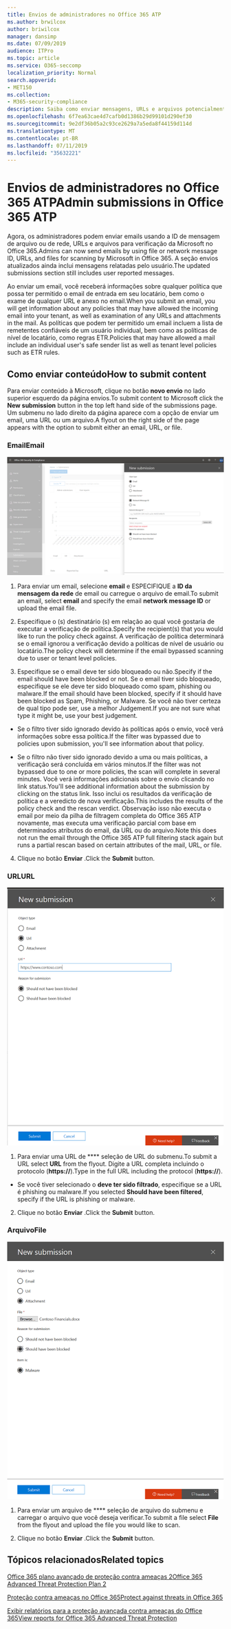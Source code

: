 ```yaml
---
title: Envios de administradores no Office 365 ATP
ms.author: brwilcox
author: briwilcox
manager: dansimp
ms.date: 07/09/2019
audience: ITPro
ms.topic: article
ms.service: O365-seccomp
localization_priority: Normal
search.appverid:
- MET150
ms.collection:
- M365-security-compliance
description: Saiba como enviar mensagens, URLs e arquivos potencialmente nocivos à Microsoft.
ms.openlocfilehash: 6f7ea63cae4d7cafb0d1386b29d99101d290ef30
ms.sourcegitcommit: 9e2df36b05a2c93ce2629a7a5eda8f44159d114d
ms.translationtype: MT
ms.contentlocale: pt-BR
ms.lasthandoff: 07/11/2019
ms.locfileid: "35632221"
---
```

# <a name="admin-submissions-in-office-365-atp"></a><span data-ttu-id="33133-103">Envios de administradores no Office 365 ATP</span><span class="sxs-lookup"><span data-stu-id="33133-103">Admin submissions in Office 365 ATP</span></span>

<span data-ttu-id="33133-104">Agora, os administradores podem enviar emails usando a ID de mensagem de arquivo ou de rede, URLs e arquivos para verificação da Microsoft no Office 365.</span><span class="sxs-lookup"><span data-stu-id="33133-104">Admins can now send emails by using file or network message ID, URLs, and files for scanning by Microsoft in Office 365.</span></span> <span data-ttu-id="33133-105">A seção envios atualizados ainda inclui mensagens relatadas pelo usuário.</span><span class="sxs-lookup"><span data-stu-id="33133-105">The updated submissions section still includes user reported messages.</span></span> 

<span data-ttu-id="33133-106">Ao enviar um email, você receberá informações sobre qualquer política que possa ter permitido o email de entrada em seu locatário, bem como o exame de qualquer URL e anexo no email.</span><span class="sxs-lookup"><span data-stu-id="33133-106">When you submit an email, you will get information about any policies that may have allowed the incoming email into your tenant, as well as examination of any URLs and attachments in the mail.</span></span> <span data-ttu-id="33133-107">As políticas que podem ter permitido um email incluem a lista de remetentes confiáveis de um usuário individual, bem como as políticas de nível de locatário, como regras ETR.</span><span class="sxs-lookup"><span data-stu-id="33133-107">Policies that may have allowed a mail include an individual user's safe sender list as well as tenant level policies such as ETR rules.</span></span> 


## <a name="how-to-submit-content"></a><span data-ttu-id="33133-108">Como enviar conteúdo</span><span class="sxs-lookup"><span data-stu-id="33133-108">How to submit content</span></span>

<span data-ttu-id="33133-109">Para enviar conteúdo à Microsoft, clique no botão **novo envio** no lado superior esquerdo da página envios.</span><span class="sxs-lookup"><span data-stu-id="33133-109">To submit content to Microsoft click the **New submission** button in the top left hand side of the submissions page.</span></span> <span data-ttu-id="33133-110">Um submenu no lado direito da página aparece com a opção de enviar um email, uma URL ou um arquivo.</span><span class="sxs-lookup"><span data-stu-id="33133-110">A flyout on the right side of the page appears with the option to submit either an email, URL, or file.</span></span> 

### <a name="email"></a><span data-ttu-id="33133-111">Email</span><span class="sxs-lookup"><span data-stu-id="33133-111">Email</span></span>
![Exemplo de envio de email](media/submission-flyout-email.PNG)
1. <span data-ttu-id="33133-113">Para enviar um email, selecione **email** e ESPECIFIQUE a **ID da mensagem da rede** de email ou carregue o arquivo de email.</span><span class="sxs-lookup"><span data-stu-id="33133-113">To submit an email, select **email** and specify the email **network message ID** or upload the email file.</span></span> 

2. <span data-ttu-id="33133-114">Especifique o (s) destinatário (s) em relação ao qual você gostaria de executar a verificação de política.</span><span class="sxs-lookup"><span data-stu-id="33133-114">Specify the recipient(s) that you would like to run the policy check against.</span></span> <span data-ttu-id="33133-115">A verificação de política determinará se o email ignorou a verificação devido a políticas de nível de usuário ou locatário.</span><span class="sxs-lookup"><span data-stu-id="33133-115">The policy check will determine if the email bypassed scanning due to user or tenant level policies.</span></span> 

3. <span data-ttu-id="33133-116">Especifique se o email deve ter sido bloqueado ou não.</span><span class="sxs-lookup"><span data-stu-id="33133-116">Specify if the email should have been blocked or not.</span></span> <span data-ttu-id="33133-117">Se o email tiver sido bloqueado, especifique se ele deve ter sido bloqueado como spam, phishing ou malware.</span><span class="sxs-lookup"><span data-stu-id="33133-117">If the email should have been blocked, specify if it should have been blocked as Spam, Phishing, or Malware.</span></span> <span data-ttu-id="33133-118">Se você não tiver certeza de qual tipo pode ser, use a melhor Judgement.</span><span class="sxs-lookup"><span data-stu-id="33133-118">If you are not sure what type it might be, use your best judgement.</span></span>  

* <span data-ttu-id="33133-119">Se o filtro tiver sido ignorado devido às políticas após o envio, você verá informações sobre essa política.</span><span class="sxs-lookup"><span data-stu-id="33133-119">If the filter was bypassed due to policies upon submission, you'll see information about that policy.</span></span>

* <span data-ttu-id="33133-120">Se o filtro não tiver sido ignorado devido a uma ou mais políticas, a verificação será concluída em vários minutos.</span><span class="sxs-lookup"><span data-stu-id="33133-120">If the filter was not bypassed due to one or more policies, the scan will complete in several minutes.</span></span> <span data-ttu-id="33133-121">Você verá informações adicionais sobre o envio clicando no link status.</span><span class="sxs-lookup"><span data-stu-id="33133-121">You'll see additional information about the submission by clicking on the status link.</span></span> <span data-ttu-id="33133-122">Isso inclui os resultados da verificação de política e a veredicto de nova verificação.</span><span class="sxs-lookup"><span data-stu-id="33133-122">This includes the results of the policy check and the rescan verdict.</span></span> <span data-ttu-id="33133-123">Observação isso não executa o email por meio da pilha de filtragem completa do Office 365 ATP novamente, mas executa uma verificação parcial com base em determinados atributos do email, da URL ou do arquivo.</span><span class="sxs-lookup"><span data-stu-id="33133-123">Note this does not run the email through the Office 365 ATP full filtering stack again but runs a partial rescan based on certain attributes of the mail, URL, or file.</span></span> 

4. <span data-ttu-id="33133-124">Clique no botão **Enviar** .</span><span class="sxs-lookup"><span data-stu-id="33133-124">Click the **Submit** button.</span></span>

### <a name="url"></a><span data-ttu-id="33133-125">URL</span><span class="sxs-lookup"><span data-stu-id="33133-125">URL</span></span>
![Exemplo de envio de email](media/submission-url-flyout.png)
1. <span data-ttu-id="33133-127">Para enviar uma URL de \*\*\*\* seleção de URL do submenu.</span><span class="sxs-lookup"><span data-stu-id="33133-127">To submit a URL select **URL** from the flyout.</span></span> <span data-ttu-id="33133-128">Digite a URL completa incluindo o protocolo (**https://**).</span><span class="sxs-lookup"><span data-stu-id="33133-128">Type in the full URL including the protocol (**https://**).</span></span> 

* <span data-ttu-id="33133-129">Se você tiver selecionado o **deve ter sido filtrado**, especifique se a URL é phishing ou malware.</span><span class="sxs-lookup"><span data-stu-id="33133-129">If you selected **Should have been filtered**, specify if the URL is phishing or malware.</span></span>

2. <span data-ttu-id="33133-130">Clique no botão **Enviar** .</span><span class="sxs-lookup"><span data-stu-id="33133-130">Click the **Submit** button.</span></span> 


### <a name="file"></a><span data-ttu-id="33133-131">Arquivo</span><span class="sxs-lookup"><span data-stu-id="33133-131">File</span></span>
![Exemplo de envio de email](media/submission-file-flyout.PNG)
1. <span data-ttu-id="33133-133">Para enviar um arquivo de \*\*\*\* seleção de arquivo do submenu e carregar o arquivo que você deseja verificar.</span><span class="sxs-lookup"><span data-stu-id="33133-133">To submit a file select **File** from the flyout and upload the file you would like to scan.</span></span> 

2. <span data-ttu-id="33133-134">Clique no botão **Enviar** .</span><span class="sxs-lookup"><span data-stu-id="33133-134">Click the **Submit** button.</span></span>


## <a name="related-topics"></a><span data-ttu-id="33133-135">Tópicos relacionados</span><span class="sxs-lookup"><span data-stu-id="33133-135">Related topics</span></span>

[<span data-ttu-id="33133-136">Office 365 plano avançado de proteção contra ameaças 2</span><span class="sxs-lookup"><span data-stu-id="33133-136">Office 365 Advanced Threat Protection Plan 2</span></span>](office-365-ti.md)
  
[<span data-ttu-id="33133-137">Proteção contra ameaças no Office 365</span><span class="sxs-lookup"><span data-stu-id="33133-137">Protect against threats in Office 365</span></span>](protect-against-threats.md)
  
[<span data-ttu-id="33133-138">Exibir relatórios para a proteção avançada contra ameaças do Office 365</span><span class="sxs-lookup"><span data-stu-id="33133-138">View reports for Office 365 Advanced Threat Protection</span></span>](view-reports-for-atp.md)
  


